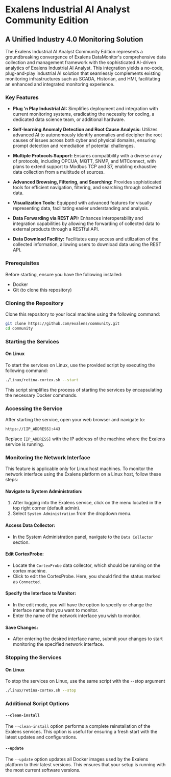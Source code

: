 
# Exalens Industrial AI Analyst Community Edition
## A Unified Industry 4.0 Monitoring Solution

The Exalens Industrial AI Analyst Community Edition represents a groundbreaking convergence of Exalens DataMonitor's comprehensive data collection and management framework with the sophisticated AI-driven analytics of Exalens Industrial AI Analyst. This integration yields a no-code, plug-and-play industrial AI solution that seamlessly complements existing monitoring infrastructures such as SCADA, Historian, and HMI, facilitating an enhanced and integrated monitoring experience.

### Key Features

- **Plug ‘n Play Industrial AI:** Simplifies deployment and integration with current monitoring systems, eradicating the necessity for coding, a dedicated data science team, or additional hardware.
  
- **Self-learning Anomaly Detection and Root Cause Analysis:** Utilizes advanced AI to autonomously identify anomalies and decipher the root causes of issues across both cyber and physical domains, ensuring prompt detection and remediation of potential challenges.
  
- **Multiple Protocols Support:** Ensures compatibility with a diverse array of protocols, including OPCUA, MQTT, SNMP, and MTConnect, with plans to extend support to Modbus TCP and S7, enabling exhaustive data collection from a multitude of sources.
  
- **Advanced Browsing, Filtering, and Searching:** Provides sophisticated tools for efficient navigation, filtering, and searching through collected data.
  
- **Visualization Tools:** Equipped with advanced features for visually representing data, facilitating easier understanding and analysis.
  
- **Data Forwarding via REST API:** Enhances interoperability and integration capabilities by allowing the forwarding of collected data to external products through a RESTful API.
  
- **Data Download Facility:** Facilitates easy access and utilization of the collected information, allowing users to download data using the REST API.

### Prerequisites

Before starting, ensure you have the following installed:
- Docker
- Git (to clone this repository)

### Cloning the Repository

Clone this repository to your local machine using the following command:

```bash
git clone https://github.com/exalens/community.git
cd community
```

### Starting the Services

#### On Linux
To start the services on Linux, use the provided script by executing the following command:

```bash
./linux/retina-cortex.sh --start
```
This script simplifies the process of starting the services by encapsulating the necessary Docker commands.

### Accessing the Service

After starting the service, open your web browser and navigate to:

```html
https://[IP_ADDRESS]:443
```

Replace `[IP_ADDRESS]` with the IP address of the machine where the Exalens service is running.

### Monitoring the Network Interface

This feature is applicable only for Linux host machines. To monitor the network interface using the Exalens platform on a Linux host, follow these steps:

#### Navigate to System Administration:

1. After logging into the Exalens service, click on the menu located in the top right corner (default admin).
2. Select `System Administration` from the dropdown menu.

#### Access Data Collector:

- In the System Administration panel, navigate to the `Data Collector` section.

#### Edit CortexProbe:

- Locate the `CortexProbe` data collector, which should be running on the cortex machine.
- Click to edit the CortexProbe. Here, you should find the status marked as `Connected`.

#### Specify the Interface to Monitor:

- In the edit mode, you will have the option to specify or change the interface name that you want to monitor.
- Enter the name of the network interface you wish to monitor.

#### Save Changes:

- After entering the desired interface name, submit your changes to start monitoring the specified network interface.

### Stopping the Services

#### On Linux

To stop the services on Linux, use the same script with the --stop argument

```bash
./linux/retina-cortex.sh --stop
```

### Additional Script Options

#### `--clean-install`

The `--clean-install` option performs a complete reinstallation of the Exalens services. This option is useful for ensuring a fresh start with the latest updates and configurations.

#### `--update`

The `--update` option updates all Docker images used by the Exalens platform to their latest versions. This ensures that your setup is running with the most current software versions.
